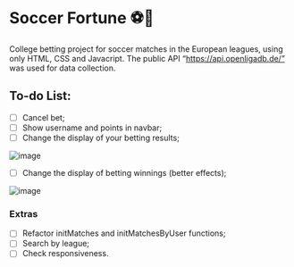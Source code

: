 # Soccer Fortune ⚽💸

College betting project for soccer matches in the European leagues, using only HTML, CSS and Javacript. 
The public API “https://api.openligadb.de/” was used for data collection.

## To-do List: 

- [ ] Cancel bet;
- [ ] Show username and points in navbar;
- [ ] Change the display of your betting results;

![image](https://github.com/user-attachments/assets/ccbc9fb6-081d-4522-b166-9fcf79677871)


- [ ] Change the display of betting winnings (better effects);


![image](https://github.com/user-attachments/assets/5a2d830b-a323-47b5-86ff-a3c5783bf564)


### Extras

- [ ] Refactor initMatches and initMatchesByUser functions;
- [ ] Search by league;
- [ ] Check responsiveness.
